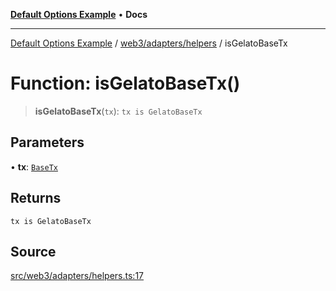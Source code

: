 [**Default Options Example**](../../../../README.md) • **Docs**

***

[Default Options Example](../../../../modules.md) / [web3/adapters/helpers](../README.md) / isGelatoBaseTx

# Function: isGelatoBaseTx()

> **isGelatoBaseTx**(`tx`): `tx is GelatoBaseTx`

## Parameters

• **tx**: [`BaseTx`](../../types/type-aliases/BaseTx.md)

## Returns

`tx is GelatoBaseTx`

## Source

[src/web3/adapters/helpers.ts:17](https://github.com/bgd-labs/fe-shared/blob/022d31eeb7e61eeffe2ddf65992458f822122ffc/src/web3/adapters/helpers.ts#L17)
